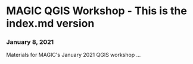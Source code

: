 # MAGIC QGIS Workshop  - This is the index.md version
### January 8, 2021


Materials for MAGIC's January 2021 QGIS workshop ...

